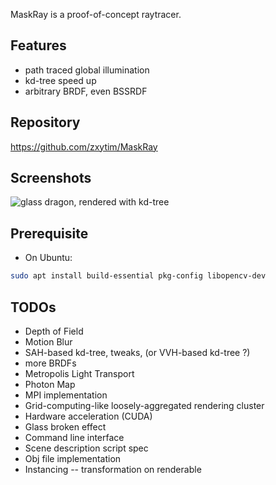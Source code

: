 MaskRay is a proof-of-concept raytracer.

Features
--------
- path traced global illumination
- kd-tree speed up
- arbitrary BRDF, even BSSRDF

Repository
----------
https://github.com/zxytim/MaskRay

Screenshots
-----------
<!--<img class="screenshots" src="http://static.zxytim.com/cg/0-lambertian.png" alt="A first image with Lambertian surface">-->
<!--<img class="screenshots" src="http://static.zxytim.com/cg/1-reflect-refract-simple-caustic.png" alt="reflect and refract, simple caustic">-->
<!--<img class="screenshots" src="http://static.zxytim.com/cg/3-evident-caustic.png" alt="an evident caustic. small light source causes more noise">-->
<!--<img class="screenshots" src="http://static.zxytim.com/cg/4-humanoid.png" alt="a humanoid mesh">-->
<!--<img class="screenshots" src="http://static.zxytim.com/cg/7-glass-dragon-1280x720.png" alt="glass dragon, rendered with kd-tree">-->
<img class="screenshots" src="examples/dragon-4k.png" alt="glass dragon, rendered with kd-tree">


Prerequisite
------------
- On Ubuntu:
```bash
sudo apt install build-essential pkg-config libopencv-dev
```


TODOs
-----
- Depth of Field
- Motion Blur
- SAH-based kd-tree, tweaks, (or VVH-based kd-tree ?)
- more BRDFs
- Metropolis Light Transport
- Photon Map
- MPI implementation
- Grid-computing-like loosely-aggregated rendering cluster
- Hardware acceleration (CUDA)
- Glass broken effect
- Command line interface
- Scene description script spec
- Obj file implementation
- Instancing -- transformation on renderable
